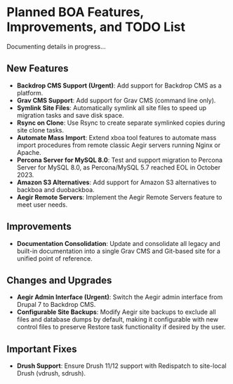 # Planned BOA Features, Improvements, and TODO List

Documenting details in progress...

## New Features

- **Backdrop CMS Support (Urgent)**: Add support for Backdrop CMS as a platform.
- **Grav CMS Support**: Add support for Grav CMS (command line only).
- **Symlink Site Files**: Automatically symlink all site files to speed up migration tasks and save disk space.
- **Rsync on Clone**: Use Rsync to create separate symlinked copies during site clone tasks.
- **Automate Mass Import**: Extend xboa tool features to automate mass import procedures from remote classic Aegir servers running Nginx or Apache.
- **Percona Server for MySQL 8.0**: Test and support migration to Percona Server for MySQL 8.0, as Percona/MySQL 5.7 reached EOL in October 2023.
- **Amazon S3 Alternatives**: Add support for Amazon S3 alternatives to backboa and duobackboa.
- **Aegir Remote Servers**: Implement the Aegir Remote Servers feature to meet user needs.

## Improvements

- **Documentation Consolidation**: Update and consolidate all legacy and built-in documentation into a single Grav CMS and Git-based site for a unified point of reference.

## Changes and Upgrades

- **Aegir Admin Interface (Urgent)**: Switch the Aegir admin interface from Drupal 7 to Backdrop CMS.
- **Configurable Site Backups**: Modify Aegir site backups to exclude all files and database dumps by default, making it configurable with new control files to preserve Restore task functionality if desired by the user.

## Important Fixes

- **Drush Support**: Ensure Drush 11/12 support with Redispatch to site-local Drush (vdrush, sdrush).
